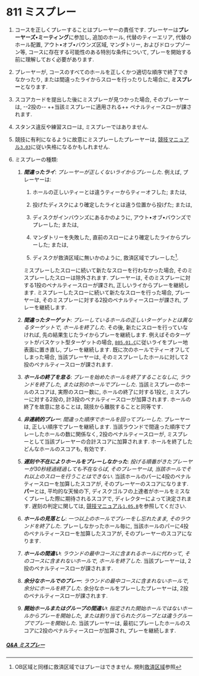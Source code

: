 # 811 ミスプレー

1. コースを正しくプレーすることはプレーヤーの責任です.
プレーヤーは**プレーヤーズ•ミーティング**に参加し,
追加のホール,
代替のティーエリア,
代替のホール配置,
アウト•オブ•バウンズ区域,
マンダトリー,
およびドロップゾーン等,
コースに存在する可能性のある特別な条件について,
プレーを開始する前に理解しておく必要があります.

1. プレーヤーが,
コースのすべてのホールを正しくかつ適切な順序で終了できなかったり,
または間違ったライからスローを行ったりした場合に,
**ミスプレー**となります.

1. スコアカードを提出した後にミスプレーが見つかった場合,
そのプレーヤーは,
--2投の--
++当該ミスプレーに適用される++
ペナルティースローが課されます.

1. スタンス違反や練習スローは,
ミスプレーではありません.

1. 競技に有利になるように故意にミスプレーしたプレーヤーは,
[競技マニュアル`3.03`](http://www.jpdga.jp/dgcm.php)に従い失格になるかもしれません.

1. ミスプレーの種類:

    1. **_間違ったライ_**:
    _プレーヤーが正しくないライからプレーした_.
    例えば,
    プレーヤーは:

        1. ホールの正しいティーとは違うティーからティーオフした;
        または,

        1. 投げたディスクにより確定したライとは違う位置から投げた;
        または,

        1. ディスクがインバウンズにあるかのように,
        アウト•オブ•バウンズでプレーした;
        または,

        1. マンダトリーを失敗した,
        直前のスローにより確定したライからプレーした;
        または,

        1. ディスクが救済区域に無いかのように,
        救済区域でプレーした[^1].

        ミスプレーしたスローに続いて新たなスローを行わなかった場合,
        そのミスプレーしたスローは除外されます.
        プレーヤーは,
        そのミスプレーに対する1投のペナルティースローが課され,
        正しいライからプレーを継続します.
        ミスプレーしたスローに続いて新たなスローを行った場合,
        プレーヤーは,
        そのミスプレーに対する2投のペナルティースローが課され,
        プレーを継続します.

    2. **_間違ったターゲット_**:
    _プレーしているホールの正しいターゲットとは異なるターゲットで,
    ホールを終了した_.
    その後,
    新たにスローを行っていなければ,
    先の結果生じたライからプレーを継続します.
    例えばそのターゲットがバスケット型ターゲットの場合,
    [`805.01.C`](80501)に従いライをプレー地表面に置き直し,
    プレーを継続します.
    既に次のホールでティーオフしてしまった場合,
    当該プレーヤーは,
    そのミスプレーしたホールに対して2投のペナルティースローが課されます.

    1. **_ホールの終了を怠る_**:
     _プレーを始めたホールを終了することなしに,
     ラウンドを終了した,
     または別のホールでプレーした_.
     当該ミスプレーのホールのスコアは,
     実際のスロー数に,
     ホールの終了に対する1投と,
     ミスプレーに対する2投の,
     計3投のペナルティースローが加算されます.
     ホールの終了を故意に怠ることは,
     競技から離脱することと同等です.

     1. **_非連続的プレー_**:
     _間違った順序でホールを回ってプレーした_.
     プレーヤーは,
     正しい順序でプレーを継続します.
     当該ラウンドで間違った順序でプレーしたホールの数に関係なく,
     2投のペナルティースローが,
     ミスプレーとして当該プレーヤーの合計スコアに加算されます.
     ホールを終了したどんなホールのスコアも,
     有効です.

     1. **_遅刻や不在によりホールをプレーしなかった_**:
     _投げる順番がきたプレーヤーが30秒経過経過しても不在ならば,
     そのプレーヤーは,
     当該ホールでそれ以上のスローを行うことはできない_.
     当該ホールのパーに4投のペナルティースローを加算したスコアが,
     そのプレーヤーのスコアになります.
     **パー**とは,
     平均的な天候の下,
     ディスクゴルフの上達者がホールをミスなくプレーした際に期待されるスコアで,
     ディレクターによって決定されます.
     遅刻の判定に関しては,
     [競技マニュアル`1.05.B`](http://www.jpdga.jp/dgcm.php)を参照してください.

     1. **_ホールの見落とし_**:
     _一つ以上のホールでプレーをし忘れたまま,
     そのラウンドを終了した_.
     プレーしなかったホール毎に,
     当該ホールのパーに4投のペナルティースローを加算したスコアが,
     そのプレーヤーのスコアになります.

     1. **_ホールの間違い_**:
     _ラウンドの最中コースに含まれるホールに代わって,
     そのコースに含まれないホールで,
     ホールを終了した_.
     当該プレーヤーは,
     2投のペナルティースローが課されます.

     1. **_余分なホールでのプレー_**:
     _ラウンドの最中コースに含まれないホールで,
     余分にホールを終了した_.
     余分なホールをプレーしたプレーヤーは,
     2投のペナルティースローが課されます.

     1. **_開始ホールまたはグループの間違い_**:
     _指定された開始ホールではないホールからプレーを開始した,
     または割り当てられたグループとは違うグループでプレーを開始した_.
     当該プレーヤーは,
     最初にプレーしたホールのスコアに2投のペナルティースローが加算され,
     プレーを継続します.

##### [Q&A ミスプレー](qa-mis)



[^1]: OB区域と同様に救済区域ではプレーはできません. 規則[救済区域](80604)参照
